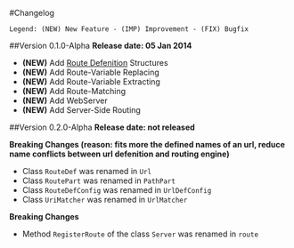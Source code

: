 #Changelog
```
Legend: (NEW) New Feature - (IMP) Improvement - (FIX) Bugfix
```

##Version 0.1.0-Alpha
**Release date: 05 Jan 2014**

- **(NEW)** Add [Route Defenition](https://github.com/SoftHai/Bulls-Eye/blob/master/doc/RouteDefenition.md) Structures
- **(NEW)** Add Route-Variable Replacing
- **(NEW)** Add Route-Variable Extracting
- **(NEW)** Add Route-Matching
- **(NEW)** Add WebServer
- **(NEW)** Add Server-Side Routing

##Version 0.2.0-Alpha
**Release date: not released**

**Breaking Changes (reason: fits more the defined names of an url, reduce name conflicts between url defenition and routing engine)**
- Class `RouteDef` was renamed in `Url`
- Class `RoutePart` was renamed in `PathPart`
- Class `RouteDefConfig` was renamed in `UrlDefConfig`
- Class `UriMatcher` was renamed in `UrlMatcher`

**Breaking Changes**
- Method `RegisterRoute` of the class `Server` was renamed in `route`